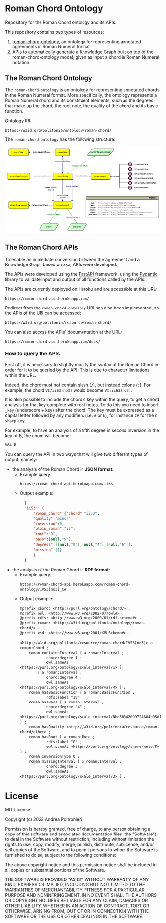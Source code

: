 # Roman Chord Ontology
Repository for the Roman Chord ontology and its APIs.

This repository contains two types of resources:
1. [roman-chord-ontology](#the-roman-chord-ontology), an ontology for representing annotated agreements in Roman Numeral format
2. [APIs](#the-roman-chord-apis) to automatically generate a Knowledge Graph built on top of the roman-chord-ontology model, 
given as input a chord in Roman Numeral notation.

## The Roman Chord Ontology

The `roman-chord-ontology` is an ontology for representing annotated chords in the Roman Numeral format. 
More specifically, the ontology represents a Roman Numeral chord and its constituent elements, such as the degrees 
that make up the chord, the root note, the quality of the chord and its basic function.

Ontology IRI:
```
https://w3id.org/polifonia/ontology/roman-chord/
```

The `roman-chord-ontology` has the following structure:

![The Roman Chord Ontology](assets/roman-chord-ontology.png)

## The Roman Chord APIs

To enable an immediate conversion between the agreement and a Knowledge Graph based on xxx, APIs were developed. 

The APIs were developed using the [FastAPI](https://fastapi.tiangolo.com/) framework, 
using the [Pydantic](https://pydantic-docs.helpmanual.io/) library to validate input and output of all functions 
called by the APIs.

The APIs are currently deployed on Heroku and are accessible at this URL: 

```
https://roman-chord-api.herokuapp.com/
```

Redirect from the `roman-chord-ontology` URI has also been implemented, so the APIs of the URI can be accessed:

```
https://w3id.org/polifonia/resource/roman-chord/
```

You can also access the APIs' documentation at the URL:
```
https://roman-chord-api.herokuapp.com/docs/
```

### How to query the APIs

First off, it is necessary to slightly modify the syntax of the Roman Chord in order for it to be queried by the API. 
This is due to character limitations within the URL.

Indeed, the chord must not contain slash (`/`), but instead colons (`:`). 
For example, the chord `VI/ii63[no3]` would become `VI:ii63[no3]`.

It is also possible to include the chord's key within the query, to get a chord analysis for that key complete with 
root notes. 
To do this you need to insert `_key` (underscore + key) after the chord.
The key must be expressed as a capital letter followed by any modifiers (i.e. `#` or `b`), for instance `C#` for the 
`C sharp` key.

For example, to have an analysis of a fifth degree in second inversion in the key of B, the chord will become:
```
V64_B
```

You can query the API in two ways that will give two different types of output, namely:
* the analysis of the Roman Chord in **JSON format**:
  * Example query:
    ```
    https://roman-chord-api.herokuapp.com/ii53
    ````
  * Output example:
    ```json
      {
      "ii53": {
          "roman_chord":{"chord":"ii53",
          "quality":"minor",
          "inversion":0,
          "plain_roman":"ii",
          "root":"D",
          "bass":[null,"9"],
          "degrees":[[null,"9"],[null,"4"],[null,"6"]],
          "missing":[]}
          }
      }
    ```
* the analysis of the Roman Chord in **RDF format**:
  * Example query:
    ```
    https://roman-chord-api.herokuapp.com/roman-chord-ontology/IV53[no3]_C#
    ````
  * Output example:
    ```
    @prefix chord: <http://purl.org/ontology/chord/> .
    @prefix owl: <http://www.w3.org/2002/07/owl#> .
    @prefix rdfs: <http://www.w3.org/2000/01/rdf-schema#> .
    @prefix roman: <http://w3id.org/polifonia/ontology/roman-chord/> .
    @prefix xsd: <http://www.w3.org/2001/XMLSchema#> .
  
    <http://w3id.org/polifonia/resource/roman-chord/IV53[no3]> a roman:Chord ;
        roman:containsInterval [ a roman:Interval ;
                chord:degree 1 ;
                owl:sameAs <https://purl.org/ontology/scale_interval/1> ],
            [ a roman:Interval ;
                chord:degree 4 ;
                owl:sameAs <https://purl.org/ontology/scale_interval/4> ] ;
        roman:hasBasicFunction [ a roman:BasicFunction ;
                rdfs:label "IV" ] ;
        roman:hasBass [ a roman:Interval ;
                chord:degree "4" ;
                owl:sameAs <https://purl.org/ontology/scale_interval/Nbd58842099724604b05d10404eb654a5> ] ;
        roman:hasQuality <http://w3id.org/polifonia/resource/roman-chord/other> ;
        roman:hasRoot [ a roman:Note ;
                rdfs:label "F" ;
                owl:sameAs <https://purl.org/ontology/chord/note/F> ] ;
        roman:inversionType 0 ;
        roman:missingInterval [ a roman:Interval ;
                chord:degree 3 ;
                owl:sameAs <https://purl.org/ontology/scale_interval/3> ] .
    ```

# License
MIT License

Copyright (c) 2022 Andrea Poltronieri

Permission is hereby granted, free of charge, to any person obtaining a copy
of this software and associated documentation files (the "Software"), to deal
in the Software without restriction, including without limitation the rights
to use, copy, modify, merge, publish, distribute, sublicense, and/or sell
copies of the Software, and to permit persons to whom the Software is
furnished to do so, subject to the following conditions:

The above copyright notice and this permission notice shall be included in all
copies or substantial portions of the Software.

THE SOFTWARE IS PROVIDED "AS IS", WITHOUT WARRANTY OF ANY KIND, EXPRESS OR
IMPLIED, INCLUDING BUT NOT LIMITED TO THE WARRANTIES OF MERCHANTABILITY,
FITNESS FOR A PARTICULAR PURPOSE AND NONINFRINGEMENT. IN NO EVENT SHALL THE
AUTHORS OR COPYRIGHT HOLDERS BE LIABLE FOR ANY CLAIM, DAMAGES OR OTHER
LIABILITY, WHETHER IN AN ACTION OF CONTRACT, TORT OR OTHERWISE, ARISING FROM,
OUT OF OR IN CONNECTION WITH THE SOFTWARE OR THE USE OR OTHER DEALINGS IN THE
SOFTWARE.
